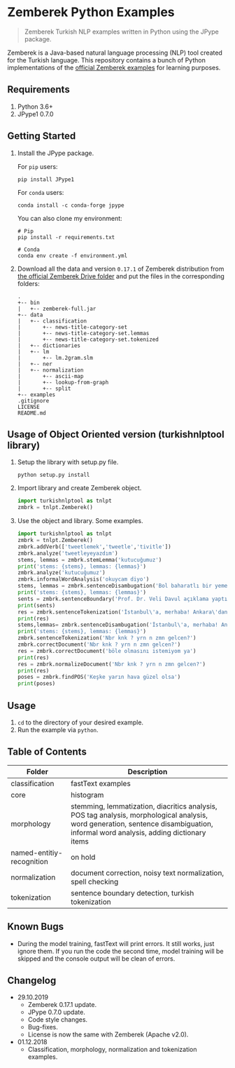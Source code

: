 # Zemberek Python Examples

> Zemberek Turkish NLP examples written in Python using the JPype package.

Zemberek is a Java-based natural language processing (NLP) tool created for the Turkish language. This repository contains a bunch of Python implementations of the [official Zemberek examples](https://github.com/ahmetaa/zemberek-nlp/tree/master/examples/src/main/java/zemberek/examples) for learning purposes.

## Requirements

1.  Python 3.6+
2.  JPype1 0.7.0

## Getting Started

1.  Install the JPype package.

    For `pip` users:

    ```console
    pip install JPype1
    ```

    For `conda` users:

    ```console
    conda install -c conda-forge jpype
    ```

    You can also clone my environment:

    ```console
    # Pip
    pip install -r requirements.txt

    # Conda
    conda env create -f environment.yml
    ```

2.  Download all the data and version `0.17.1` of Zemberek distribution from [the official Zemberek Drive folder](https://drive.google.com/drive/folders/0B9TrB39LQKZWSjNKdVcwWUxxUm8?usp=sharing) and put the files in the corresponding folders:

        .
        +-- bin
        |   +-- zemberek-full.jar
        +-- data
        |   +-- classification
        |       +-- news-title-category-set
        |       +-- news-title-category-set.lemmas
        |       +-- news-title-category-set.tokenized
        |   +-- dictionaries
        |   +-- lm
        |       +-- lm.2gram.slm
        |   +-- ner
        |   +-- normalization
        |       +-- ascii-map
        |       +-- lookup-from-graph
        |       +-- split
        +-- examples
        .gitignore
        LICENSE
        README.md

## Usage of Object Oriented version (turkishnlptool library)
    
1.  Setup the library with setup.py file.

    ```console
    python setup.py install
    ```

2.  Import library and create Zemberek object.

    ```python
    import turkishnlptool as tnlpt
    zmbrk = tnlpt.Zemberek()
    ```

3.  Use the object and library. Some examples.

    ```python
    import turkishnlptool as tnlpt
    zmbrk = tnlpt.Zemberek()
    zmbrk.addVerb(['tweetlemek','tweetle','tivitle'])
    zmbrk.analyze('tweetleyeyazdım')
    stems, lemmas = zmbrk.stemLemma('kutucuğumuz')
    print('stems: {stems}, lemmas: {lemmas}')
    zmbrk.analyze('kutucuğumuz')
    zmbrk.informalWordAnalysis('okuycam diyo')
    stems, lemmas = zmbrk.sentenceDisambugation('Bol baharatlı bir yemek yaptıralım.')
    print('stems: {stems}, lemmas: {lemmas}')
    sents = zmbrk.sentenceBoundary('Prof. Dr. Veli Davul açıklama yaptı. Kimse %6.5 lik enflasyon oranını beğenmemiş! Oysa maçta ikinci olmuştuk... Değil mi?')
    print(sents)
    res = zmbrk.sentenceTokenization('İstanbul\'a, merhaba! Ankara\'dan sonra yeni bir şehre gelmek bana iyi geldi :)')
    print(res)
    stems,lemmas= zmbrk.sentenceDisambugation('İstanbul\'a, merhaba! Ankara\'dan sonra yeni bir şehre gelmek bana iyi geldi :)')
    print('stems: {stems}, lemmas: {lemmas}')
    zmbrk.sentenceTokenization('Nbr knk ? yrn n zmn gelcen?')
    zmbrk.correctDocument('Nbr knk ? yrn n zmn gelcen?')
    res = zmbrk.correctDocument('böle olmasını istemiyom ya')
    print(res)
    res = zmbrk.normalizeDocument('Nbr knk ? yrn n zmn gelcen?')
    print(res)
    poses = zmbrk.findPOS('Keşke yarın hava güzel olsa')
    print(poses)
    ```

## Usage

1. `cd` to the directory of your desired example.
2. Run the example via `python`.

## Table of Contents

| Folder                    | Description                                                                                                                                                                       |
| ------------------------- | --------------------------------------------------------------------------------------------------------------------------------------------------------------------------------- |
| classification            | fastText examples                                                                                                                                                                 |
| core                      | histogram                                                                                                                                                                         |
| morphology                | stemming, lemmatization, diacritics analysis, POS tag analysis, morphological analysis, word generation, sentence disambiguation, informal word analysis, adding dictionary items |
| named-entitiy-recognition | on hold                                                                                                                                                                           |
| normalization             | document correction, noisy text normalization, spell checking                                                                                                                     |
| tokenization              | sentence boundary detection, turkish tokenization                                                                                                                                 |

## Known Bugs

-   During the model training, fastText will print errors. It still works, just ignore them. If you run the code the second time, model training will be skipped and the console output will be clean of errors.

## Changelog

-   29.10.2019
    -   Zemberek 0.17.1 update.
    -   JPype 0.7.0 update.
    -   Code style changes.
    -   Bug-fixes.
    -   License is now the same with Zemberek (Apache v2.0).
-   01.12.2018
    -   Classification, morphology, normalization and tokenization examples.
